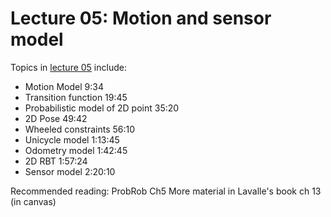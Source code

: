 # Lecture 05: Motion and sensor model


Topics in [lecture 05](https://www.youtube.com/watch?v=vd5n0Q27eVg&list=PLRXYrdEUvBoBCjYdmuDqohvSTJIPPrBUT&index=5) include:

 * Motion Model 9:34
 * Transition function 19:45
 * Probabilistic model of 2D point 35:20
 * 2D Pose 49:42
 * Wheeled constraints 56:10
 * Unicycle model 1:13:45
 * Odometry model 1:42:45
 * 2D RBT 1:57:24
 * Sensor model 2:20:10
 
Recommended reading: ProbRob Ch5
More material in Lavalle's book ch 13 (in canvas)
